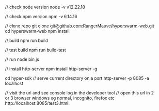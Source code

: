 // check node version
node -v
v12.22.10

// check npm version
npm -v
6.14.16

// clone repo
git clone git@github.com:RangerMauve/hyperswarm-web.git
cd hyperswarm-web
npm install

// build
npm run build

// test build
npm run build-test

// run
node bin.js

// install http-server
npm install http-server -g

cd hyper-sdk
// serve current directory on a port
http-server -p 8085 -a localhost

// visit the url and see console log in the developer tool
// open this url in 2 or 3 browser windows eg normal, incognito, firefox etc
http://localhost:8085/test3.html
